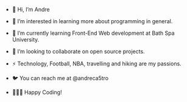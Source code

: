 - 👋 Hi, I’m Andre
- 👀 I’m interested in learning more about programming in general.
- 🌱 I’m currently learning Front-End Web development at Bath Spa University.
- 💞️ I’m looking to collaborate on open source projects.
- ⚡️ Technology, Football, NBA, travelling and hiking are my passions.
- 🐦 You can reach me at @andreca5tro

- 👨🏻‍💻 Happy Coding!
